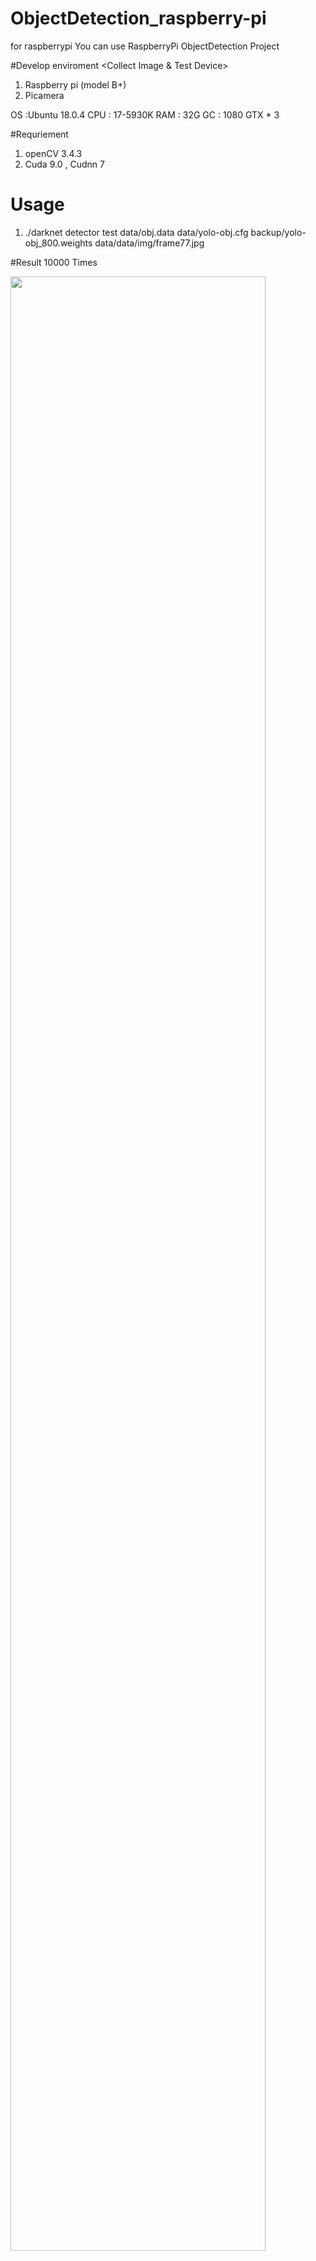 # ObjectDetection_raspberry-pi
for raspberrypi
You can use RaspberryPi ObjectDetection Project

#Develop enviroment
<Collect Image & Test Device>
1. Raspberry pi (model B+)
2. Picamera

<Train>
OS  :Ubuntu 18.0.4 
CPU : 17-5930K
RAM : 32G
GC  : 1080 GTX * 3


#Requriement
1. openCV 3.4.3
2. Cuda 9.0 , Cudnn 7 


# Usage
1. ./darknet detector test data/obj.data data/yolo-obj.cfg backup/yolo-obj_800.weights data/data/img/frame77.jpg



#Result
10000 Times
<div>
 <img src="https://user-images.githubusercontent.com/30073100/47947460-3a229700-df60-11e8-9964-f1c3ec88071f.jpg" width="90%"></img>
 </div>

